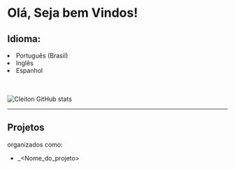 <h1>Olá, Seja bem Vindos!</h1>
<h2>Idioma:</h2>    
<li>Português (Brasil)</li>
<li>Inglês</li>
<li>Espanhol</li>
<br/>
<br/>

![Cleiton GitHub stats](https://github-readme-stats.vercel.app/api?username=CleitonSousaa&show_icons=true&theme=transparent)

<hr/>


  ## Projetos   
  organizados como:   
  - <ambiente>_<Nome_do_projeto>   



